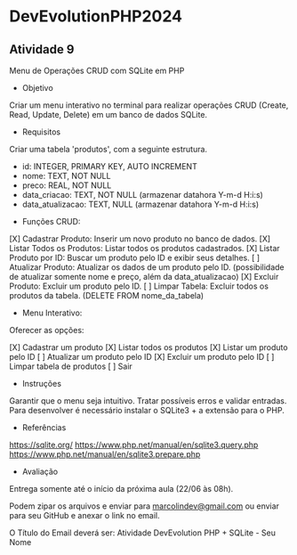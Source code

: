 # DevEvolutionPHP2024

## Atividade 9

Menu de Operações CRUD com SQLite em PHP

* Objetivo

Criar um menu interativo no terminal para realizar operações CRUD (Create, Read, Update, Delete) em um banco de dados SQLite.

* Requisitos

Criar uma tabela 'produtos', com a seguinte estrutura.

- id: INTEGER, PRIMARY KEY, AUTO INCREMENT
- nome: TEXT, NOT NULL
- preco: REAL, NOT NULL
- data_criacao: TEXT, NOT NULL (armazenar datahora Y-m-d H:i:s)
- data_atualizacao: TEXT, NULL (armazenar datahora Y-m-d H:i:s)

* Funções CRUD:

[X] Cadastrar Produto: Inserir um novo produto no banco de dados.
[X] Listar Todos os Produtos: Listar todos os produtos cadastrados.
[X] Listar Produto por ID: Buscar um produto pelo ID e exibir seus detalhes.
[ ] Atualizar Produto: Atualizar os dados de um produto pelo ID. (possibilidade de atualizar somente nome e preço, além da data_atualizacao)
[X] Excluir Produto: Excluir um produto pelo ID.
[ ] Limpar Tabela: Excluir todos os produtos da tabela. (DELETE FROM nome_da_tabela)

* Menu Interativo:

Oferecer as opções:

[X] Cadastrar um produto
[X] Listar todos os produtos
[X] Listar um produto pelo ID
[ ] Atualizar um produto pelo ID
[X] Excluir um produto pelo ID
[ ] Limpar tabela de produtos
[ ] Sair

* Instruções

Garantir que o menu seja intuitivo.
Tratar possíveis erros e validar entradas.
Para desenvolver é necessário instalar o SQLite3 + a extensão para o PHP.

* Referências

https://sqlite.org/
https://www.php.net/manual/en/sqlite3.query.php
https://www.php.net/manual/en/sqlite3.prepare.php

* Avaliação

Entrega somente até o início da próxima aula (22/06 às 08h).

Podem zipar os arquivos e enviar para marcolindev@gmail.com ou enviar para seu GitHub e anexar o link no email.

O Título do Email deverá ser: Atividade DevEvolution PHP + SQLite - Seu Nome
